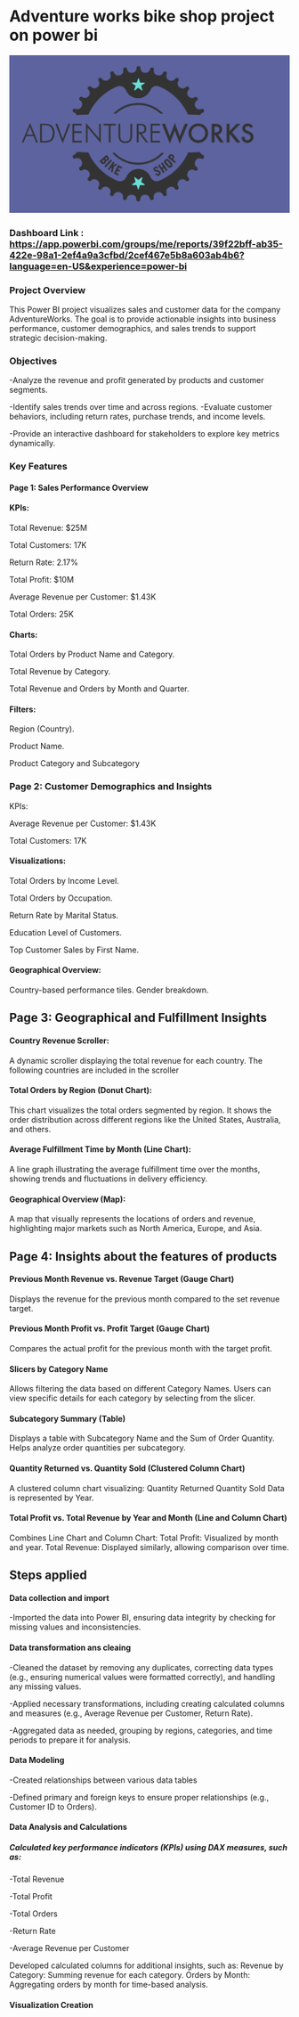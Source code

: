 
# Adventure works bike shop project on power bi
![](https://github.com/Ryskhanryskhan/power-bi-adventure-works/blob/main/adventure%20works.png)
### Dashboard Link : https://app.powerbi.com/groups/me/reports/39f22bff-ab35-422e-98a1-2ef4a9a3cfbd/2cef467e5b8a603ab4b6?language=en-US&experience=power-bi

### Project Overview

This Power BI project visualizes sales and customer data for the company AdventureWorks. The goal is to provide actionable insights into business performance, customer demographics, and sales trends to support strategic decision-making.

### Objectives

-Analyze the revenue and profit generated by products and customer segments.

-Identify sales trends over time and across regions.
-Evaluate customer behaviors, including return rates, purchase trends, and income levels.

-Provide an interactive dashboard for stakeholders to explore key metrics dynamically.

### Key Features
#### Page 1: Sales Performance Overview
#### KPIs: 
Total Revenue: $25M 

Total Customers: 17K

Return Rate: 2.17% 

Total Profit: $10M 

Average Revenue per Customer: $1.43K 

Total Orders: 25K

#### Charts:
Total Orders by Product Name and Category.

Total Revenue by Category.

Total Revenue and Orders by Month and Quarter.

#### Filters:
Region (Country).

Product Name.

Product Category and Subcategory

### Page 2: Customer Demographics and Insights
KPIs:

Average Revenue per Customer: $1.43K

Total Customers: 17K

#### Visualizations:
Total Orders by Income Level.

Total Orders by Occupation.

Return Rate by Marital Status.

Education Level of Customers.

Top Customer Sales by First Name.

#### Geographical Overview:
Country-based performance tiles.
Gender breakdown.

## Page 3: Geographical and Fulfillment Insights

#### Country Revenue Scroller:
A dynamic scroller displaying the total revenue for each country. The following countries are included in the scroller

#### Total Orders by Region (Donut Chart):
This chart visualizes the total orders segmented by region. It shows the order distribution across different regions like the United States, Australia, and others.

#### Average Fulfillment Time by Month (Line Chart):
A line graph illustrating the average fulfillment time over the months, showing trends and fluctuations in delivery efficiency.

#### Geographical Overview (Map):
A map that visually represents the locations of orders and revenue, highlighting major markets such as North America, Europe, and Asia.

## Page 4: Insights about the features of products

#### Previous Month Revenue vs. Revenue Target (Gauge Chart)
Displays the revenue for the previous month compared to the set revenue target.

#### Previous Month Profit vs. Profit Target (Gauge Chart)
Compares the actual profit for the previous month with the target profit.

#### Slicers by Category Name
Allows filtering the data based on different Category Names.
Users can view specific details for each category by selecting from the slicer.

#### Subcategory Summary (Table)
Displays a table with Subcategory Name and the Sum of Order Quantity.
Helps analyze order quantities per subcategory.

#### Quantity Returned vs. Quantity Sold (Clustered Column Chart)
A clustered column chart visualizing:
Quantity Returned
Quantity Sold
Data is represented by Year.

#### Total Profit vs. Total Revenue by Year and Month (Line and Column Chart)
Combines Line Chart and Column Chart:
Total Profit: Visualized by month and year.
Total Revenue: Displayed similarly, allowing comparison over time.

## Steps applied 
#### Data collection and import
-Imported the data into Power BI, ensuring data integrity by checking for missing values and inconsistencies.

#### Data transformation ans cleaing
-Cleaned the dataset by removing any duplicates, correcting data types (e.g., ensuring numerical values were formatted correctly), and handling any missing values.

-Applied necessary transformations, including creating calculated columns and measures (e.g., Average Revenue per Customer, Return Rate).

-Aggregated data as needed, grouping by regions, categories, and time periods to prepare it for analysis.

#### Data Modeling
-Created relationships between various data tables

-Defined primary and foreign keys to ensure proper relationships (e.g., Customer ID to Orders).

#### Data Analysis and Calculations
##### Calculated key performance indicators (KPIs) using DAX measures, such as:
-Total Revenue

-Total Profit

-Total Orders

-Return Rate

-Average Revenue per Customer

Developed calculated columns for additional insights, such as:
Revenue by Category: Summing revenue for each category.
Orders by Month: Aggregating orders by month for time-based analysis.

#### Visualization Creation
